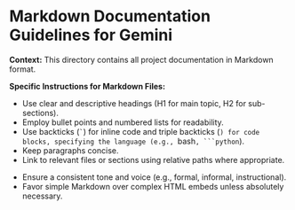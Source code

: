 # Markdown Documentation Guidelines for Gemini

**Context:** This directory contains all project documentation in Markdown format.

**Specific Instructions for Markdown Files:**
- Use clear and descriptive headings (H1 for main topic, H2 for sub-sections).
- Employ bullet points and numbered lists for readability.
- Use backticks (`` ` ``) for inline code and triple backticks (```) for code blocks, specifying the language (e.g., ```bash`, ```python`).
- Keep paragraphs concise.
- Link to relevant files or sections using relative paths where appropriate.
* Ensure a consistent tone and voice (e.g., formal, informal, instructional).
* Favor simple Markdown over complex HTML embeds unless absolutely necessary.
